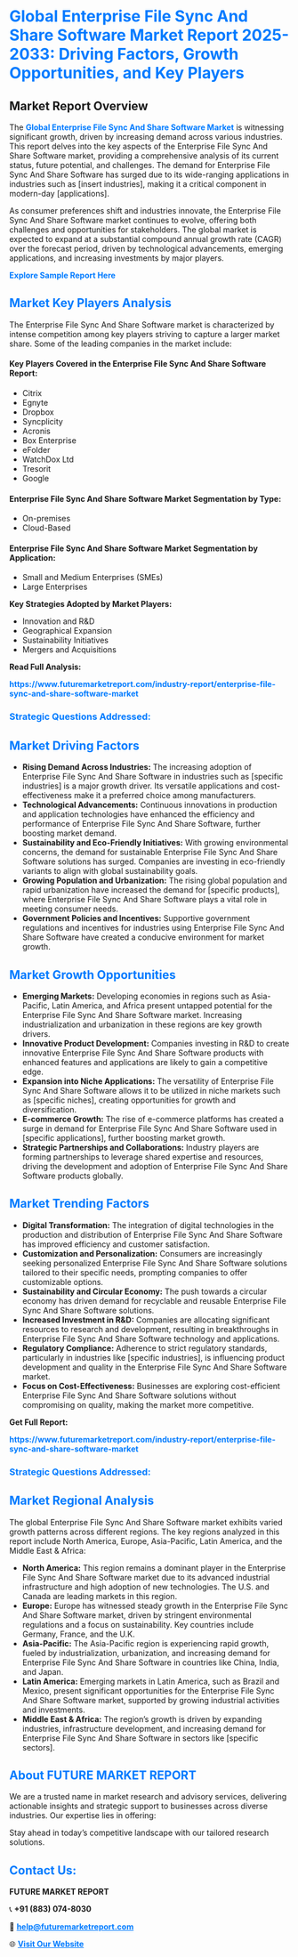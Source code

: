 <h1 style="color: #007BFF;">Global Enterprise File Sync And Share Software Market Report 2025-2033: Driving Factors, Growth Opportunities, and Key Players</h1>

<section id="overview">
<h2>Market Report Overview</h2>
<p>The <a href="https://www.futuremarketreport.com/industry-report/enterprise-file-sync-and-share-software-market" style="color: #007BFF; text-decoration: none;"><strong>Global Enterprise File Sync And Share Software Market</strong></a> is witnessing significant growth, driven by increasing demand across various industries. This report delves into the key aspects of the Enterprise File Sync And Share Software market, providing a comprehensive analysis of its current status, future potential, and challenges. The demand for Enterprise File Sync And Share Software has surged due to its wide-ranging applications in industries such as [insert industries], making it a critical component in modern-day [applications].</p>
<p>As consumer preferences shift and industries innovate, the Enterprise File Sync And Share Software market continues to evolve, offering both challenges and opportunities for stakeholders. The global market is expected to expand at a substantial compound annual growth rate (CAGR) over the forecast period, driven by technological advancements, emerging applications, and increasing investments by major players.</p>
</section>

<section id="overview">
<p><a href="https://www.futuremarketreport.com/request-sample/reportId=56301" style="color: #007BFF; text-decoration: none;"><strong>Explore Sample Report Here</strong></a></p>
</section>

<section id="key-players">
<h2 style="color: #007BFF;">Market Key Players Analysis</h2>
<p>The Enterprise File Sync And Share Software market is characterized by intense competition among key players striving to capture a larger market share. Some of the leading companies in the market include:</p>
<h4>Key Players Covered in the Enterprise File Sync And Share Software Report:</h4>
<ul><li>Citrix</li><li>Egnyte</li><li>Dropbox</li><li>Syncplicity</li><li>Acronis</li><li>Box Enterprise</li><li>eFolder</li><li>WatchDox Ltd</li><li>Tresorit</li><li>Google</li></ul>
<h4>Enterprise File Sync And Share Software Market Segmentation by Type:</h4>
<ul><li>On-premises</li><li>Cloud-Based</li></ul>

<h4>Enterprise File Sync And Share Software Market Segmentation by Application:</h4>
<ul><li>Small and Medium Enterprises (SMEs)</li><li>Large Enterprises</li></ul>
<p><strong>Key Strategies Adopted by Market Players:</strong></p>
<ul>
<li>Innovation and R&D</li>
<li>Geographical Expansion</li>
<li>Sustainability Initiatives</li>
<li>Mergers and Acquisitions</li>
</ul>
</section>

<section>
<p><strong>Read Full Analysis: </strong></p><a href="https://www.futuremarketreport.com/industry-report/enterprise-file-sync-and-share-software-market" style="color: #007BFF; text-decoration: none;"><strong>https://www.futuremarketreport.com/industry-report/enterprise-file-sync-and-share-software-market</strong></a>
<h3 style="color: #007BFF;">Strategic Questions Addressed:</h3>
</section>

<section id="driving-factors">
<h2 style="color: #007BFF;">Market Driving Factors</h2>
<ul>
<li><strong>Rising Demand Across Industries:</strong> The increasing adoption of Enterprise File Sync And Share Software in industries such as [specific industries] is a major growth driver. Its versatile applications and cost-effectiveness make it a preferred choice among manufacturers.</li>
<li><strong>Technological Advancements:</strong> Continuous innovations in production and application technologies have enhanced the efficiency and performance of Enterprise File Sync And Share Software, further boosting market demand.</li>
<li><strong>Sustainability and Eco-Friendly Initiatives:</strong> With growing environmental concerns, the demand for sustainable Enterprise File Sync And Share Software solutions has surged. Companies are investing in eco-friendly variants to align with global sustainability goals.</li>
<li><strong>Growing Population and Urbanization:</strong> The rising global population and rapid urbanization have increased the demand for [specific products], where Enterprise File Sync And Share Software plays a vital role in meeting consumer needs.</li>
<li><strong>Government Policies and Incentives:</strong> Supportive government regulations and incentives for industries using Enterprise File Sync And Share Software have created a conducive environment for market growth.</li>
</ul>
</section>

<section id="growth-opportunities">
<h2 style="color: #007BFF;">Market Growth Opportunities</h2>
<ul>
<li><strong>Emerging Markets:</strong> Developing economies in regions such as Asia-Pacific, Latin America, and Africa present untapped potential for the Enterprise File Sync And Share Software market. Increasing industrialization and urbanization in these regions are key growth drivers.</li>
<li><strong>Innovative Product Development:</strong> Companies investing in R&D to create innovative Enterprise File Sync And Share Software products with enhanced features and applications are likely to gain a competitive edge.</li>
<li><strong>Expansion into Niche Applications:</strong> The versatility of Enterprise File Sync And Share Software allows it to be utilized in niche markets such as [specific niches], creating opportunities for growth and diversification.</li>
<li><strong>E-commerce Growth:</strong> The rise of e-commerce platforms has created a surge in demand for Enterprise File Sync And Share Software used in [specific applications], further boosting market growth.</li>
<li><strong>Strategic Partnerships and Collaborations:</strong> Industry players are forming partnerships to leverage shared expertise and resources, driving the development and adoption of Enterprise File Sync And Share Software products globally.</li>
</ul>
</section>

<section id="trending-factors">
<h2 style="color: #007BFF;">Market Trending Factors</h2>
<ul>
<li><strong>Digital Transformation:</strong> The integration of digital technologies in the production and distribution of Enterprise File Sync And Share Software has improved efficiency and customer satisfaction.</li>
<li><strong>Customization and Personalization:</strong> Consumers are increasingly seeking personalized Enterprise File Sync And Share Software solutions tailored to their specific needs, prompting companies to offer customizable options.</li>
<li><strong>Sustainability and Circular Economy:</strong> The push towards a circular economy has driven demand for recyclable and reusable Enterprise File Sync And Share Software solutions.</li>
<li><strong>Increased Investment in R&D:</strong> Companies are allocating significant resources to research and development, resulting in breakthroughs in Enterprise File Sync And Share Software technology and applications.</li>
<li><strong>Regulatory Compliance:</strong> Adherence to strict regulatory standards, particularly in industries like [specific industries], is influencing product development and quality in the Enterprise File Sync And Share Software market.</li>
<li><strong>Focus on Cost-Effectiveness:</strong> Businesses are exploring cost-efficient Enterprise File Sync And Share Software solutions without compromising on quality, making the market more competitive.</li>
</ul>
</section>

<section>
<p><strong>Get Full Report: </strong></p><a href="https://www.futuremarketreport.com/industry-report/enterprise-file-sync-and-share-software-market" style="color: #007BFF; text-decoration: none;"><strong>https://www.futuremarketreport.com/industry-report/enterprise-file-sync-and-share-software-market</strong></a>
<h3 style="color: #007BFF;">Strategic Questions Addressed:</h3>
</section>


<section id="regional-analysis">
<h2 style="color: #007BFF;">Market Regional Analysis</h2>
<p>The global Enterprise File Sync And Share Software market exhibits varied growth patterns across different regions. The key regions analyzed in this report include North America, Europe, Asia-Pacific, Latin America, and the Middle East & Africa:</p>
<ul>
<li><strong>North America:</strong> This region remains a dominant player in the Enterprise File Sync And Share Software market due to its advanced industrial infrastructure and high adoption of new technologies. The U.S. and Canada are leading markets in this region.</li>
<li><strong>Europe:</strong> Europe has witnessed steady growth in the Enterprise File Sync And Share Software market, driven by stringent environmental regulations and a focus on sustainability. Key countries include Germany, France, and the U.K.</li>
<li><strong>Asia-Pacific:</strong> The Asia-Pacific region is experiencing rapid growth, fueled by industrialization, urbanization, and increasing demand for Enterprise File Sync And Share Software in countries like China, India, and Japan.</li>
<li><strong>Latin America:</strong> Emerging markets in Latin America, such as Brazil and Mexico, present significant opportunities for the Enterprise File Sync And Share Software market, supported by growing industrial activities and investments.</li>
<li><strong>Middle East & Africa:</strong> The region’s growth is driven by expanding industries, infrastructure development, and increasing demand for Enterprise File Sync And Share Software in sectors like [specific sectors].</li>
</ul>
</section>

<footer>
<h2 style="color: #007BFF;">About FUTURE MARKET REPORT</h2>
<p>We are a trusted name in market research and advisory services, delivering actionable insights and strategic support to businesses across diverse industries. Our expertise lies in offering:</p>

<p>Stay ahead in today’s competitive landscape with our tailored research solutions.</p>

<h2 style="color: #007BFF;">Contact Us:</h2>
<p><strong>FUTURE MARKET REPORT</strong></p>
<p>📞 <strong>+91 (883) 074-8030</strong></p>
<p>📧 <strong><a href="mailto:help@futuremarketreport.com" style="color: #007BFF;">help@futuremarketreport.com</a></strong></p>
<p>🌐 <strong><a href="https://www.futuremarketreport.com/" style="color: #007BFF;">Visit Our Website</a></strong></p>
</footer>